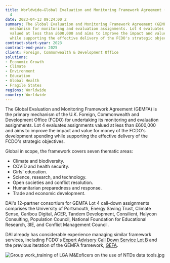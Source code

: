 ```yaml
---
title: Worldwide—Global Evaluation and Monitoring Framework Agreement (GEMFA) - Lot
  4
date: 2023-04-13 09:24:00 Z
summary: The Global Evaluation and Monitoring Framework Agreement (GEMFA) is the primary  FCDO
  mechanism for monitoring and evaluation assignments. Lot 4 evaluates assignments
  valued at less than £600,000 and aims to improve the impact and value for money
  while supporting the effective delivery of the FCDO's strategic objectives.
contract-start-year: 2023
contract-end-year: 2025
client: Foreign, Commonwealth & Development Office
solutions:
- Economic Growth
- Climate
- Environment
- Education
- Global Health
- Fragile States
regions: Worldwide
country: Worldwide
---
```


The Global Evaluation and Monitoring Framework Agreement (GEMFA) is the primary mechanism of the U.K. Foreign, Commonwealth and Development Office (FCDO) for undertaking its monitoring and evaluation assignments. Lot 4 evaluates assignments valued at less than £600,000 and aims to improve the impact and value for money of the FCDO's development spending while supporting the effective delivery of the FCDO's strategic objectives.

Global in scope, the framework covers seven thematic areas:
* Climate and biodiversity.
* COVID and health security.
* Girls' education.
* Science, research, and technology.
* Open societies and conflict resolution.
* Humanitarian preparedness and response.
* Trade and economic development.

DAI's 12-partner consortium for GEMFA Lot 4 call-down assignments comprises the University of Portsmouth, Energy Saving Trust, Climate Sense, Caribou Digital, ACER, Tandem Development, Consilient, Halycon Consulting, Population Council, National Foundation for Educational Research, 3IE, and Conflict Management Council.

DAI already has considerable experience managing similar framework services, including FCDO's [Expert Advisory Call Down Service Lot B](https://www.dai.com/our-work/projects/worldwide-expert-advisory-call-down-services-eacds)  and the previous iteration of the GEMFA framework, [GEFA](https://www.dai.com/our-work/projects/worldwide-global-evaluation-framework-agreement-1-and-2).

![Group work_training of LGA M&Eoficers on the use of NTDs data tools.jpg](/uploads/Group%20work_training%20of%20LGA%20M&Eoficers%20on%20the%20use%20of%20NTDs%20data%20tools.jpg)

